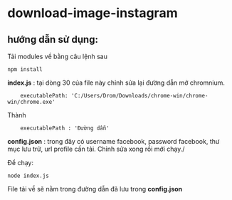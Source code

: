 # download-image-instagram

## hướng dẫn sử dụng:
Tải modules về bằng câu lệnh sau
```
npm install
```

**index.js** : tại dòng 30 của file này chỉnh sửa lại đường dẫn mở chromnium.

```
    executablePath: 'C:/Users/Drom/Downloads/chrome-win/chrome-win/chrome.exe'
```
Thành
```
    executablePath : 'Đường dẫn'
```

**config.json** : trong đây có username facebook, password facebook, thư mục lưu trữ, url profile cần tải. Chỉnh sửa xong rồi mới chạy./

Để chạy:
```
node index.js
```

File tải về sẽ nằm trong đường dẫn đã lưu trong **config.json**
